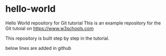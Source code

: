 # hello-world
Hello World repository for Git tutorial
This is an example repository for the Git tutoial on https://www.w3schools.com

This repository is built step by step in the tutorial.

below lines are added in github
